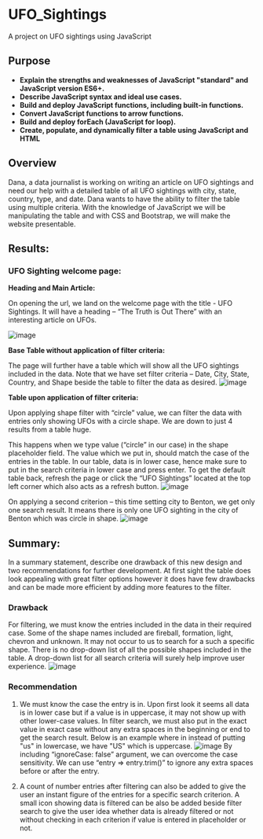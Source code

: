 # UFO_Sightings

A project on UFO sightings using JavaScript

## Purpose
 
* **Explain the strengths and weaknesses of JavaScript "standard" and JavaScript version ES6+.**
* **Describe JavaScript syntax and ideal use cases.**
* **Build and deploy JavaScript functions, including built-in functions.**
* **Convert JavaScript functions to arrow functions.**
* **Build and deploy forEach (JavaScript for loop).**
* **Create, populate, and dynamically filter a table using JavaScript and HTML**

## Overview

Dana, a data journalist is working on writing an article on UFO sightings and need our help with a detailed table of all UFO sightings with city, state, country, type, and date. Dana wants to have the ability to filter the table using multiple criteria. With the knowledge of JavaScript we will be manipulating the table and with CSS and Bootstrap, we will make the website presentable. 

## Results: 

### UFO Sighting welcome page: 

**Heading and Main Article:**

On opening the url, we land on the welcome page with the title - UFO Sightings. It will have a heading – “The Truth is Out There” with an interesting article on UFOs.

![image](https://user-images.githubusercontent.com/108366412/190507380-09b5e79f-ddfa-435e-bda0-6b630dba84e9.png)
 
**Base Table without application of filter criteria:**

The page will further have a table which will show all the UFO sightings included in the data. Note that we have set filter criteria – Date, City, State, Country, and Shape beside the table to filter the data as desired. 
![image](https://user-images.githubusercontent.com/108366412/190507430-4ea21c68-b1ed-4ca5-9f83-208bc2c93e51.png)
 
**Table upon application of filter criteria:**

Upon applying shape filter with “circle” value, we can filter the data with entries only showing UFOs with a circle shape. We are down to just 4 results from a table huge. 

This happens when we type value (“circle” in our case) in the shape placeholder field. The value which we put in, should match the case of the entries in the table. In our table, data is in lower case, hence make sure to put in the search criteria in lower case and press enter. To get the default table back, refresh the page or click the “UFO Sightings” located at the top left corner which also acts as a refresh button. 
![image](https://user-images.githubusercontent.com/108366412/190507508-2461d4a7-6756-4b46-857c-6de3287a1e9d.png)

On applying a second criterion – this time setting city to Benton, we get only one search result. It means there is only one UFO sighting in the city of Benton which was circle in shape. 
![image](https://user-images.githubusercontent.com/108366412/190507542-813cc3f1-0d20-4230-b868-bd7e2fba7c71.png)
 
## Summary:
In a summary statement, describe one drawback of this new design and two recommendations for further development.
At first sight the table does look appealing with great filter options however it does have few drawbacks and can be made more efficient by adding more features to the filter.

### Drawback
For filtering, we must know the entries included in the data in their required case. Some of the shape names included are fireball, formation, light, chevron and unknown. It may not occur to us to search for a such a specific shape. There is no drop-down list of all the possible shapes included in the table. A drop-down list for all search criteria will surely help improve user experience. 
![image](https://user-images.githubusercontent.com/108366412/190508962-121e5e44-64d5-4ad4-88fa-85f6cae0cbdc.png)


### Recommendation

1. We must know the case the entry is in. Upon first look it seems all data is in lower case but if a value is in uppercase, it may not show up with other lower-case values. In filter search, we must also put in the exact value in exact case without any extra spaces in the beginning or end to get the search result. Below is an example where in instead of putting "us" in lowercase, we have "US" which is uppercase.
![image](https://user-images.githubusercontent.com/108366412/190508982-14ce2a2a-62aa-478e-b260-93337ba60582.png)
By including “ignoreCase: false” argument, we can overcome the case sensitivity. We can use “entry => entry.trim()” to ignore any extra spaces before or after the entry. 
 
2. A count of number entries after filtering can also be added to give the user an instant figure of the entries for a specific search criterion. A small icon showing data is filtered can be also be added beside filter search to give the user idea whether data is already filtered or not without checking in each criterion if value is entered in placeholder or not.
